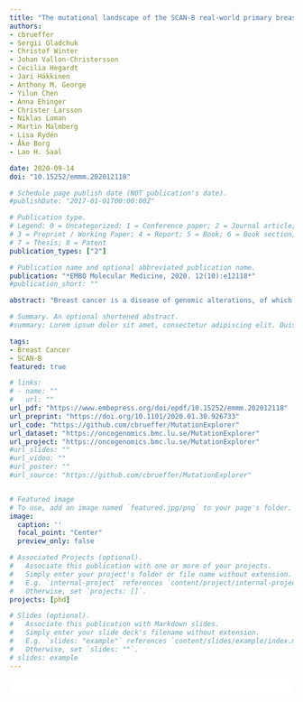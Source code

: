 ```yaml
---
title: "The mutational landscape of the SCAN-B real-world primary breast cancer transcriptome"
authors:
- cbrueffer
- Sergii Gladchuk
- Christof Winter
- Johan Vallon-Christersson
- Cecilia Hegardt
- Jari Häkkinen
- Anthony M. George
- Yilun Chen
- Anna Ehinger
- Christer Larsson
- Niklas Loman
- Martin Malmberg
- Lisa Rydén
- Åke Borg
- Lao H. Saal

date: 2020-09-14
doi: "10.15252/emmm.202012118"

# Schedule page publish date (NOT publication's date).
#publishDate: "2017-01-01T00:00:00Z"

# Publication type.
# Legend: 0 = Uncategorized; 1 = Conference paper; 2 = Journal article;
# 3 = Preprint / Working Paper; 4 = Report; 5 = Book; 6 = Book section;
# 7 = Thesis; 8 = Patent
publication_types: ["2"]

# Publication name and optional abbreviated publication name.
publication: "*EMBO Molecular Medicine, 2020. 12(10):e12118*"
#publication_short: ""

abstract: "Breast cancer is a disease of genomic alterations, of which the panorama of somatic mutations and how these relate to subtypes and therapy response is incompletely understood. Within SCAN‐B (ClinicalTrials.gov: NCT02306096), a prospective study elucidating the transcriptomic profiles for thousands of breast cancers, we developed a RNA‐seq pipeline for detection of SNVs/indels and profiled a real‐world cohort of 3,217 breast tumors. We describe the mutational landscape of primary breast cancer viewed through the transcriptome of a large population‐based cohort and relate it to patient survival. We demonstrate that RNA‐seq can be used to call mutations in genes such as *PIK3CA*, *TP53*, and *ERBB2*, as well as the status of molecular pathways and mutational burden, and identify potentially druggable mutations in 86.8% of tumors. To make this rich dataset available for the research community, we developed an open source web application, the SCAN‐B MutationExplorer (http://oncogenomics.bmc.lu.se/MutationExplorer). These results add another dimension to the use of RNA‐seq as a clinical tool, where both gene expression‐ and mutation‐based biomarkers can be interrogated in real‐time within 1 week of tumor sampling."

# Summary. An optional shortened abstract.
#summary: Lorem ipsum dolor sit amet, consectetur adipiscing elit. Duis posuere tellus ac convallis placerat. Proin tincidunt magna sed ex sollicitudin condimentum.

tags:
- Breast Cancer
- SCAN-B
featured: true

# links:
# - name: ""
#   url: ""
url_pdf: "https://www.embopress.org/doi/epdf/10.15252/emmm.202012118"
url_preprint: "https://doi.org/10.1101/2020.01.30.926733"
url_code: "https://github.com/cbrueffer/MutationExplorer"
url_dataset: "https://oncogenomics.bmc.lu.se/MutationExplorer"
url_project: "https://oncogenomics.bmc.lu.se/MutationExplorer"
#url_slides: ""
#url_video: ""
#url_poster: ""
#url_source: "https://github.com/cbrueffer/MutationExplorer"


# Featured image
# To use, add an image named `featured.jpg/png` to your page's folder. 
image:
  caption: ''
  focal_point: "Center"
  preview_only: false

# Associated Projects (optional).
#   Associate this publication with one or more of your projects.
#   Simply enter your project's folder or file name without extension.
#   E.g. `internal-project` references `content/project/internal-project/index.md`.
#   Otherwise, set `projects: []`.
projects: [phd]

# Slides (optional).
#   Associate this publication with Markdown slides.
#   Simply enter your slide deck's filename without extension.
#   E.g. `slides: "example"` references `content/slides/example/index.md`.
#   Otherwise, set `slides: ""`.
# slides: example
---
```


<html>
  <head>
  <style>
    section {
        background: white;
        color: black;
        border-radius: 1em;
        padding: 1em;
        left: 50% }
    #inner {
        display: inline-block;
        display: flex;
        align-items: center;
        justify-content: center }
  </style>
  </head>
  <section>
    <div id="inner">
      <script type='text/javascript' src='https://d1bxh8uas1mnw7.cloudfront.net/assets/embed.js'></script>
        <span style="float:left";
          class="__dimensions_badge_embed__"
          data-doi="10.15252/emmm.202012118"
          data-hide-zero-citations="true"
          data-legend="always">
        </span>
      <script async src="https://badge.dimensions.ai/badge.js" charset="utf-8"></script>
        <div style="float:right";
          data-link-target="_blank"
          data-badge-details="right"
          data-badge-type="medium-donut"
          data-doi="10.15252/emmm.202012118"
          data-condensed="true"
          data-hide-no-mentions="true"
          class="altmetric-embed">
        </div>
    </div>
  </section>
